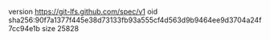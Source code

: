 version https://git-lfs.github.com/spec/v1
oid sha256:90f7a1377f445e38d73133fb93a555cf4d563d9b9464ee9d3704a24f7cc94e1b
size 25828
